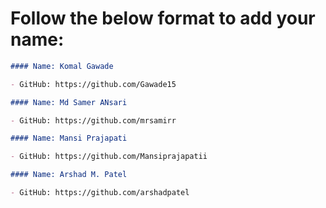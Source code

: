 # Follow the below format to add your name:

<!---copy from line 4 till line 7--->

```markdown
#### Name: Komal Gawade

- GitHub: https://github.com/Gawade15
```

```markdown
#### Name: Md Samer ANsari

- GitHub: https://github.com/mrsamirr
```

```markdown
#### Name: Mansi Prajapati

- GitHub: https://github.com/Mansiprajapatii
```

```markdown
#### Name: Arshad M. Patel

- GitHub: https://github.com/arshadpatel
```
